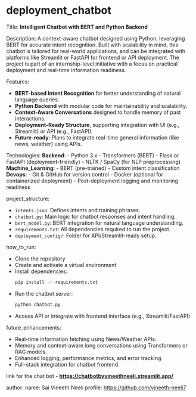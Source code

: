 # deployment_chatbot
Title: **Intelligent Chatbot with BERT and Python Backend**

Description: 
  A context-aware chatbot designed using Python, leveraging BERT for accurate intent recognition. Built with scalability in mind,
  this chatbot is tailored for real-world applications, and can be integrated with platforms like Streamlit or FastAPI for frontend or API deployment.
  The project is part of an internship-level initiative with a focus on practical deployment and real-time information readiness.

Features:
  - **BERT-based Intent Recognition** for better understanding of natural language queries.
  - **Python Backend** with modular code for maintainability and scalability.
  - **Context-Aware Conversations** designed to handle memory of past interactions.
  - **Deployment-Ready Structure**, supporting integration with UI (e.g., Streamlit) or API (e.g., FastAPI).
  - **Future-ready**: Plans to integrate real-time general information (like news, weather) using APIs.

Technologies:
  **Backend**:
    - Python 3.x
    - Transformers (BERT)
    - Flask or FastAPI (deployment-friendly)
    - NLTK / SpaCy (for NLP preprocessing)
  **Machine_Learning**:
    - BERT (pre-trained)
    - Custom intent classification
  **Devops**:
    - Git & GitHub for version control
    - Docker (optional for containerized deployment)
    - Post-deployment logging and monitoring readiness

project_structure:
  - `intents.json`: Defines intents and training phrases.
  - `chatbot.py`: Main logic for chatbot responses and intent handling.
  - `bert_model.py`: BERT integration for natural language understanding.
  - `requirements.txt`: All dependencies required to run the project.
  - `deployment_config/`: Folder for API/Streamlit-ready setup.

how_to_run:
  - Clone the repository
  - Create and activate a virtual environment
  - Install dependencies:
    ```bash
    pip install -r requirements.txt
    ```
  - Run the chatbot server:
    ```bash
    python chatbot.py
    ```
  - Access API or integrate with frontend interface (e.g., Streamlit/FastAPI)

future_enhancements:
  - Real-time information fetching using News/Weather APIs.
  - Memory and context-aware long conversations using Transformers or RAG models.
  - Enhanced logging, performance metrics, and error tracking.
  - Full-stack integration for chatbot frontend.

link for the chat bot - **https://chatbotbyvineethneeli.streamlit.app/**

author:
  name: Sai Vineeth Neeli
  profile: https://github.com/vineeth-neeli7
